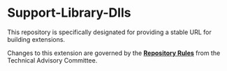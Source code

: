 # Support-Library-Dlls
This repository is specifically designated for providing a stable URL for building extensions.

Changes to this extension are governed by the [**Repository Rules**](https://sites.google.com/site/landismodel/developers) from the Technical Advisory Committee.

